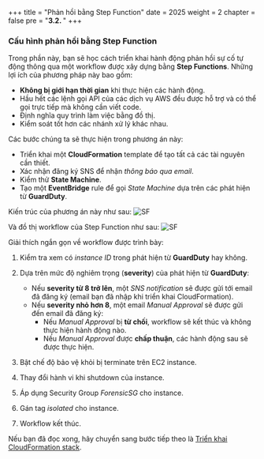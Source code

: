 +++
title = "Phản hồi bằng Step Function"
date = 2025
weight = 2
chapter = false
pre = "<b>3.2. </b>"
+++

### Cấu hình phản hồi bằng Step Function

Trong phần này, bạn sẽ học cách triển khai hành động phản hồi sự cố tự động thông qua một workflow được xây dựng bằng **Step Functions**. Những lợi ích của phương pháp này bao gồm:

- **Không bị giới hạn thời gian** khi thực hiện các hành động.
- Hầu hết các lệnh gọi API của các dịch vụ AWS đều được hỗ trợ và có thể gọi trực tiếp mà không cần viết code.
- Định nghĩa quy trình làm việc bằng đồ thị.
- Kiểm soát tốt hơn các nhánh xử lý khác nhau.

Các bước chúng ta sẽ thực hiện trong phương án này:

- Triển khai một **CloudFormation** template để tạo tất cả các tài nguyên cần thiết.
- Xác nhận đăng ký SNS để nhận _thông báo qua email_.
- Kiểm thử **State Machine**.
- Tạo một **EventBridge** rule để gọi _State Machine_ dựa trên các phát hiện từ **GuardDuty**.

Kiến trúc của phương án này như sau:
![SF](../../../images/1/Workshop_Step_Function.jpg?width=90pc)

Và đồ thị workflow của Step Function như sau:
![SF](../../../images/1/Step_Functions_workflow.png?width=90pc)

Giải thích ngắn gọn về workflow được trình bày:

1. Kiểm tra xem có _instance ID_ trong phát hiện từ **GuardDuty** hay không.
2. Dựa trên mức độ nghiêm trọng (**severity**) của phát hiện từ **GuardDuty**:

   - Nếu **severity từ 8 trở lên**, một _SNS notification_ sẽ được gửi tới email đã đăng ký (email bạn đã nhập khi triển khai CloudFormation).
   - Nếu **severity nhỏ hơn 8**, một email _Manual Approval_ sẽ được gửi đến email đã đăng ký:
     - Nếu _Manual Approval_ bị **từ chối**, workflow sẽ kết thúc và không thực hiện hành động nào.
     - Nếu _Manual Approval_ được **chấp thuận**, các hành động sau sẽ được thực hiện.

3. Bật chế độ bảo vệ khỏi bị terminate trên EC2 instance.
4. Thay đổi hành vi khi shutdown của instance.
5. Áp dụng Security Group _ForensicSG_ cho instance.
6. Gán tag _isolated_ cho instance.
7. Workflow kết thúc.

Nếu bạn đã đọc xong, hãy chuyển sang bước tiếp theo là [Triển khai CloudFormation stack](3.2.1-Deploy-the-CloudFormation-stack).
